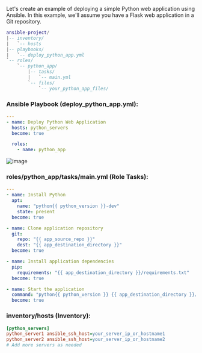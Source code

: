 Let's create an example of deploying a simple Python web application using Ansible. In this example, we'll assume you have a Flask web application in a Git repository.

```lua
ansible-project/
|-- inventory/
|   `-- hosts
|-- playbooks/
|   `-- deploy_python_app.yml
`-- roles/
    `-- python_app/
        |-- tasks/
        |   `-- main.yml
        `-- files/
            `-- your_python_app_files/
```

###  Ansible Playbook (deploy_python_app.yml):

```yaml
---
- name: Deploy Python Web Application
  hosts: python_servers
  become: true

  roles:
    - name: python_app
```
![image](https://github.com/MeSabya/Ansible/assets/33947539/8005d7b3-07b8-4739-9c04-7f0adc084fc7)

### roles/python_app/tasks/main.yml (Role Tasks):
```yml
---
- name: Install Python
  apt:
    name: "python{{ python_version }}-dev"
    state: present
  become: true

- name: Clone application repository
  git:
    repo: "{{ app_source_repo }}"
    dest: "{{ app_destination_directory }}"
  become: true

- name: Install application dependencies
  pip:
    requirements: "{{ app_destination_directory }}/requirements.txt"
  become: true

- name: Start the application
  command: "python{{ python_version }} {{ app_destination_directory }}/app.py"
  become: true
```

### inventory/hosts (Inventory):

```ini
[python_servers]
python_server1 ansible_ssh_host=your_server_ip_or_hostname1
python_server2 ansible_ssh_host=your_server_ip_or_hostname2
# Add more servers as needed
```






